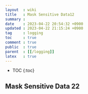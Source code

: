 ```yaml
---
layout  : wiki
title   : Mask Sensitive Data12
summary : 
date    : 2023-04-22 20:54:32 +0900
updated : 2023-04-22 21:15:24 +0900
tag     : logging
toc     : true
comment : true
public  : true
parent  : [[/logging]]
latex   : true
---
```

* TOC
{:toc}

## Mask Sensitive Data 22